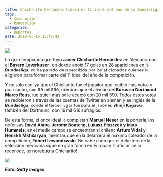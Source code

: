 ```yaml
---
title: Chicharito Hernández lidera el 11 ideal del año de la Bundesliga
tags:
  - Chicharito
  - bundesliga
categories:
  - Deportes
date: 2016-05-16 15:48:42
---
```

![](https://res.cloudinary.com/pidmx/image/upload/v1463431742/Javier-chicharito-hernadez_ohe2uk.jpg)

La gran temporada que tuvo **Javier Chicharito Hernández** en Alemania con el **Bayern Leverkusen**, en donde anotó 17 goles en 28 apariciones en la **Bundesliga**, no ha pasado desapercibida por los aficionados quienes lo eligieron para formar parte del 11 ideal del año de la competición.

Y no sólo eso, ya que el Chicharito fue el jugador que recibió más votos y por mucho, con 59 mil 556, mientras que el alemán del **Borussia Dortmund Marco Reus**, fue quien más se le acercó con 20 mil 590. Todos estos votos se recibieron a través de las cuentas de Twitter en alemán y en inglés de la **Bundesliga**, donde el tercer lugar fue para el japonés **Shinji Kagawa** también del Dortmund, con 19 mil 616 sufragios.

De esta forma, el once ideal lo completan **Manuel Neuer** en la portería; los defensas **David Alaba, Jerome Boateng, Lukasz Piszczek y Mats Hummels**; en el medio campo se encuentran el chileno **Arturo Vidal** y **Henrikh Mkhitaryan**, mientras que en la delantera el máximo goleador de la competición, **Robert Lewandowski**. No cabe duda que el delantero de la selección mexicana sigue en gran forma en Europa y la afición se lo reconoce, ¡enhorabuena Chicharito!

![](https://res.cloudinary.com/pidmx/image/upload/v1463431758/bundesliga-11-ideal-del-ano_si4xmi.jpg)

***Foto: Getty Images***
